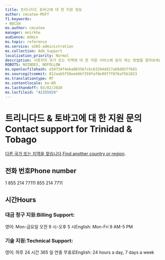 ```yaml
---
title: 트리니다드 토바고에 대 한 지원 정보
author: cmcatee-MSFT
f1.keywords:
- NOCSH
ms.author: cmcatee
manager: mnirkhe
audience: Admin
ms.topic: reference
ms.service: o365-administration
ms.collection: Adm_Support
localization_priority: Normal
description: 사용자의 국가 또는 지역에 대 한 지원 서비스에 문의 하는 방법을 알아보세요.
ROBOTS: NOINDEX, NOFOLLOW
ms.openlocfilehash: e50734f4eba003567cbc63294dd17a68d85ff681
ms.sourcegitcommit: 812aab5f58eed4bf359faf0e99f7f876af5b1023
ms.translationtype: MT
ms.contentlocale: ko-KR
ms.lasthandoff: 03/02/2020
ms.locfileid: "42355929"
---
```

# <a name="contact-support-for-trinidad-amp-tobago"></a><span data-ttu-id="bc2cf-103">트리니다드 &amp; 토바고에 대 한 지원 문의</span><span class="sxs-lookup"><span data-stu-id="bc2cf-103">Contact support for Trinidad &amp; Tobago</span></span>

<span data-ttu-id="bc2cf-104">[다른 국가 또는 지역을 찾습니다](../contact-support-for-business-products.md).</span><span class="sxs-lookup"><span data-stu-id="bc2cf-104">[Find another country or region](../contact-support-for-business-products.md).</span></span>

## <a name="phone-number"></a><span data-ttu-id="bc2cf-105">전화 번호</span><span class="sxs-lookup"><span data-stu-id="bc2cf-105">Phone number</span></span>
<span data-ttu-id="bc2cf-106">1 855 214 7711</span><span class="sxs-lookup"><span data-stu-id="bc2cf-106">1 855 214 7711</span></span>

## <a name="hours"></a><span data-ttu-id="bc2cf-107">시간</span><span class="sxs-lookup"><span data-stu-id="bc2cf-107">Hours</span></span>
### <a name="billing-support"></a><span data-ttu-id="bc2cf-108">대금 청구 지원:</span><span class="sxs-lookup"><span data-stu-id="bc2cf-108">Billing Support:</span></span>

<span data-ttu-id="bc2cf-109">영어: Mon-금요일 오전 9 시-오후 5 시</span><span class="sxs-lookup"><span data-stu-id="bc2cf-109">English: Mon-Fri 9 AM-5 PM</span></span>

### <a name="technical-support"></a><span data-ttu-id="bc2cf-110">기술 지원:</span><span class="sxs-lookup"><span data-stu-id="bc2cf-110">Technical Support:</span></span>

<span data-ttu-id="bc2cf-111">영어: 하루 24 시간 365 일 연중 무휴로</span><span class="sxs-lookup"><span data-stu-id="bc2cf-111">English: 24 hours a day, 7 days a week</span></span>
